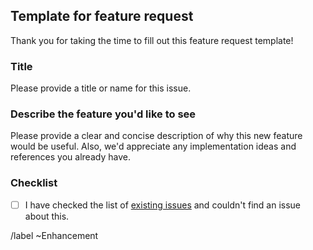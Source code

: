 ## Template for feature request

Thank you for taking the time to fill out this feature request template!

### Title
Please provide a title or name for this issue.

### Describe the feature you'd like to see
Please provide a clear and concise description of why this new feature would be useful. 
Also, we'd appreciate any implementation ideas and references you already have.

### Checklist

- [ ] I have checked the list of [existing issues](https://gitlab.tudelft.nl/demoses/cronian/-/issues) and couldn't find an issue about this.


/label ~Enhancement